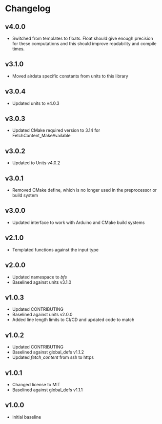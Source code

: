 # Changelog

## v4.0.0
- Switched from templates to floats. Float should give enough precision for these computations and this should improve readability and compile times.

## v3.1.0
- Moved airdata specific constants from units to this library

## v3.0.4
- Updated units to v4.0.3

## v3.0.3
- Updated CMake required version to 3.14 for FetchContent_MakeAvailable

## v3.0.2
- Updated to Units v4.0.2

## v3.0.1
- Removed CMake define, which is no longer used in the preprocessor or build system

## v3.0.0
- Updated interface to work with Arduino and CMake build systems

## v2.1.0
- Templated functions against the input type

## v2.0.0
- Updated namespace to *bfs*
- Baselined against units v3.1.0

## v1.0.3
- Updated CONTRIBUTING
- Baselined against units v2.0.0
- Added line length limits to CI/CD and updated code to match

## v1.0.2
- Updated CONTRIBUTING
- Baselined against global_defs v1.1.2
- Updated *fetch_content* from ssh to https

## v1.0.1
- Changed license to MIT
- Baselined against global_defs v1.1.1

## v1.0.0
- Initial baseline
